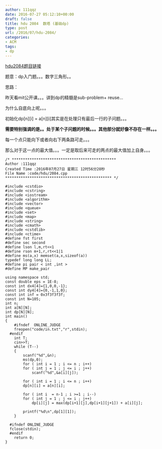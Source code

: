 ```yaml
---
author: 111qqz
date: 2016-07-27 05:12:10+00:00
draft: false
title: hdu 2084  数塔 (基础dp)
type: post
url: /2016/07/hdu-2084/
categories:
- ACM
tags:
- dp
---
```


[hdu2084题目链接](http://acm.hdu.edu.cn/showproblem.php?pid=2084)

题意：dp入门题。。。数字三角形。。

思路：

昨天看mit公开课。。。讲到dp的精髓是sub-problem+ reuse...

为什么自底向上呢。。。

初始化dp[n][i] = a[n][i]其实是在处理只有最后一行的子问题。。。

**需要特别强调的是。。处于某个子问题的时候。。。其他部分就好像不存在一样。。。**

每一个点只能向下或者向右下两条路可走。。。

那么对于这一点的最大值。。。一定是取后来可走的两点的最大值加上自身。。。




 

    
    /* ***********************************************
    Author :111qqz
    Created Time :2016年07月27日 星期三 12时56分28秒
    File Name :code/hdu/2084.cpp
    ************************************************ */
    
    #include <cstdio>
    #include <cstring>
    #include <iostream>
    #include <algorithm>
    #include <vector>
    #include <queue>
    #include <set>
    #include <map>
    #include <string>
    #include <cmath>
    #include <cstdlib>
    #include <ctime>
    #define fst first
    #define sec second
    #define lson l,m,rt<<1
    #define rson m+1,r,rt<<1|1
    #define ms(a,x) memset(a,x,sizeof(a))
    typedef long long LL;
    #define pi pair < int ,int >
    #define MP make_pair
    
    using namespace std;
    const double eps = 1E-8;
    const int dx4[4]={1,0,0,-1};
    const int dy4[4]={0,-1,1,0};
    const int inf = 0x3f3f3f3f;
    const int N=105;
    int n;
    int a[N][N];
    int dp[N][N];
    int main()
    {
    	#ifndef  ONLINE_JUDGE 
    	freopen("code/in.txt","r",stdin);
      #endif
    	int T;
    	cin>>T;
    	while (T--)
    	{
    	    scanf("%d",&n);
    	    ms(dp,0);
    	    for ( int i = 1 ; i <= n ; i++)
    		for ( int j = 1 ; j <= i ; j++)
    		    scanf("%d",&a[i][j]);
    
    	    for ( int i = 1 ; i <= n ; i++)
    		dp[n][i] = a[n][i];
    
    	    for ( int i  = n-1 ; i >=1 ; i--)
    		for ( int j = 1 ; j <= i ; j++)
    		    dp[i][j] = max(dp[i+1][j],dp[i+1][j+1]) + a[i][j];
    	    
    	    printf("%d\n",dp[1][1]);
    	}
    
      #ifndef ONLINE_JUDGE  
      fclose(stdin);
      #endif
        return 0;
    }
    




